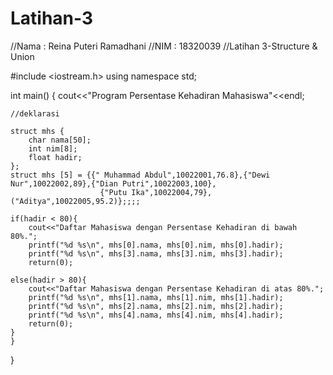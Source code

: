 # Latihan-3
//Nama : Reina Puteri Ramadhani
//NIM : 18320039
//Latihan 3-Structure & Union

#include <iostream.h>
using namespace std;

int main()
{
    cout<<"Program Persentase Kehadiran Mahasiswa"<<endl;
    
    //deklarasi
    
    struct mhs {
        char nama[50];
        int nim[8];
        float hadir;
    };
    struct mhs [5] = {{" Muhammad Abdul",10022001,76.8},{"Dewi Nur",10022002,89},{"Dian Putri",10022003,100},
                        {"Putu Ika",10022004,79},("Aditya",10022005,95.2)};;;;
    
    if(hadir < 80){
        cout<<"Daftar Mahasiswa dengan Persentase Kehadiran di bawah 80%.";
        printf("%d %s\n", mhs[0].nama, mhs[0].nim, mhs[0].hadir);
        printf("%d %s\n", mhs[3].nama, mhs[3].nim, mhs[3].hadir);
        return(0);
        
    else(hadir > 80){
        cout<<"Daftar Mahasiswa dengan Persentase Kehadiran di atas 80%.";
        printf("%d %s\n", mhs[1].nama, mhs[1].nim, mhs[1].hadir);
        printf("%d %s\n", mhs[2].nama, mhs[2].nim, mhs[2].hadir);
        printf("%d %s\n", mhs[4].nama, mhs[4].nim, mhs[4].hadir);
        return(0);
    }
    }  
}
